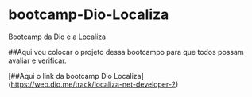 # bootcamp-Dio-Localiza
Bootcamp da Dio e a Localiza

##Aqui vou colocar o projeto dessa bootcampo para que todos possam avaliar e verificar.

[##Aqui o link da bootcamp Dio Localiza] (https://web.dio.me/track/localiza-net-developer-2)
